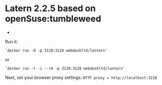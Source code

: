 # Latern 2.2.5 based on openSuse:tumbleweed
-

Run it:

	`docker run -d -p 3128:3128 webdeskltd/lantern`
or

	`docker run -t -i --rm -p 3128:3128 webdeskltd/lantern`

Next, set your browser proxy settings: `HTTP proxy = http://localhost:3218`
